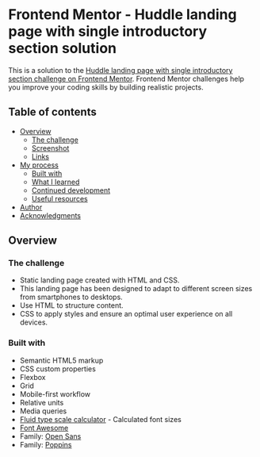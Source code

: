 # Frontend Mentor - Huddle landing page with single introductory section solution

This is a solution to the [Huddle landing page with single introductory section challenge on Frontend Mentor](https://www.frontendmentor.io/challenges/huddle-landing-page-with-a-single-introductory-section-B_2Wvxgi0). Frontend Mentor challenges help you improve your coding skills by building realistic projects.

## Table of contents

- [Overview](#overview)
  - [The challenge](#the-challenge)
  - [Screenshot](#screenshot)
  - [Links](#links)
- [My process](#my-process)
  - [Built with](#built-with)
  - [What I learned](#what-i-learned)
  - [Continued development](#continued-development)
  - [Useful resources](#useful-resources)
- [Author](#author)
- [Acknowledgments](#acknowledgments)

## Overview

### The challenge

- Static landing page created with HTML and CSS.
- This landing page has been designed to adapt to different screen sizes from smartphones to desktops.
- Use HTML to structure content.
- CSS to apply styles and ensure an optimal user experience on all devices.


### Built with

- Semantic HTML5 markup
- CSS custom properties
- Flexbox
- Grid
- Mobile-first workflow
- Relative units
- Media queries
- [Fluid type scale calculator](https://utopia.fyi/type/calculator/) - Calculated font sizes
- [Font Awesome](https://fontawesome.com/)
- Family: [Open Sans](https://fonts.google.com/specimen/Open+Sans)
- Family: [Poppins](https://fonts.google.com/specimen/Poppins)


